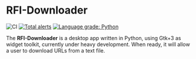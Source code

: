 # RFI-Downloader

![CI](https://github.com/rosalindfranklininstitute/rfi-downloader/workflows/CI/badge.svg?branch=master&event=push) [![Total alerts](https://img.shields.io/lgtm/alerts/g/rosalindfranklininstitute/rfi-downloader.svg?logo=lgtm&logoWidth=18)](https://lgtm.com/projects/g/rosalindfranklininstitute/rfi-downloader/alerts/) [![Language grade: Python](https://img.shields.io/lgtm/grade/python/g/rosalindfranklininstitute/rfi-downloader.svg?logo=lgtm&logoWidth=18)](https://lgtm.com/projects/g/rosalindfranklininstitute/rfi-downloader/context:python)

The **RFI-Downloader** is a desktop app written in Python, using Gtk+3 as widget toolkit, currently under heavy development. When ready, it will allow a user to download URLs from a text file.